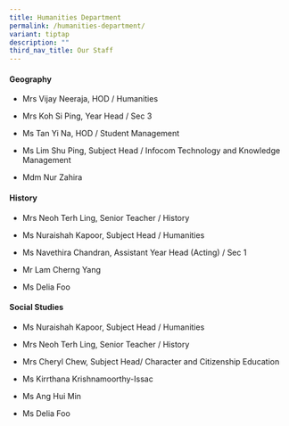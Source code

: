 ```yaml
---
title: Humanities Department
permalink: /humanities-department/
variant: tiptap
description: ""
third_nav_title: Our Staff
---
```

<h4><strong>Geography</strong></h4>
<ul data-tight="true" class="tight">
<li>
<p>Mrs Vijay Neeraja, HOD / Humanities</p>
</li>
<li>
<p>Mrs Koh Si Ping, Year Head / Sec 3</p>
</li>
<li>
<p>Ms Tan Yi Na, HOD / Student Management</p>
</li>
<li>
<p>Ms Lim Shu Ping, Subject Head / Infocom Technology and Knowledge Management</p>
</li>
<li>
<p>Mdm Nur Zahira</p>
</li>
</ul>
<h4><strong>History</strong></h4>
<ul data-tight="true" class="tight">
<li>
<p>Mrs Neoh Terh Ling, Senior Teacher / History</p>
</li>
<li>
<p>Ms Nuraishah Kapoor, Subject Head / Humanities</p>
</li>
<li>
<p>Ms Navethira Chandran, Assistant Year Head (Acting) / Sec 1</p>
</li>
<li>
<p>Mr Lam Cherng Yang</p>
</li>
<li>
<p>Ms Delia Foo</p>
</li>
</ul>
<h4><strong>Social Studies</strong></h4>
<ul data-tight="true" class="tight">
<li>
<p>Ms Nuraishah Kapoor, Subject Head / Humanities</p>
</li>
<li>
<p>Mrs Neoh Terh Ling, Senior Teacher / History</p>
</li>
<li>
<p>Mrs Cheryl Chew, Subject Head/ Character and Citizenship Education</p>
</li>
<li>
<p>Ms Kirrthana Krishnamoorthy-Issac</p>
</li>
<li>
<p>Ms Ang Hui Min</p>
</li>
<li>
<p>Ms Delia Foo</p>
</li>
</ul>
<p></p>